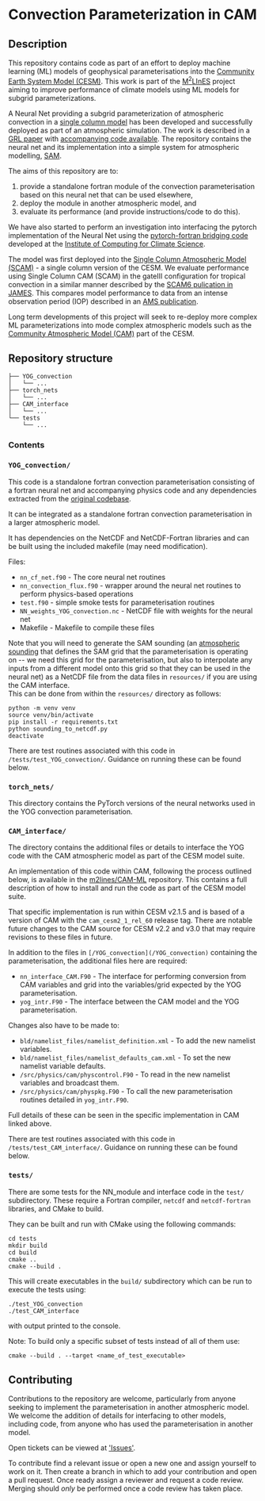 # Convection Parameterization in CAM

## Description
This repository contains code as part of an effort to deploy machine learning (ML) models of geophysical parameterisations into the [Community Earth System Model (CESM)](https://www.cesm.ucar.edu/).
This work is part of the [M<sup>2</sup>LInES](https://m2lines.github.io/) project aiming to improve performance of climate models using ML models for subgrid parameterizations.

A Neural Net providing a subgrid parameterization of atmospheric convection in a [single column model](https://www.arm.gov/publications/proceedings/conf04/extended_abs/randall_da.pdf) has been developed and successfully deployed as part of an atmospheric simulation.
The work is described in a [GRL paper](https://agupubs.onlinelibrary.wiley.com/doi/10.1029/2020GL091363) with [accompanying code available](https://github.com/yaniyuval/Neural_nework_parameterization/tree/v.1.0.3). The repository contains the neural net and its implementation into a simple system for atmospheric modelling, [SAM](http://rossby.msrc.sunysb.edu/~marat/SAM.html).

The aims of this repository are to:
1. provide a standalone fortran module of the convection parameterisation based on this neural net that can be used elsewhere,
2. deploy the module in another atmospheric model, and
3. evaluate its performance (and provide instructions/code to do this).

We have also started to perform an investigation into interfacing the pytorch implementation of the Neural Net using the [pytorch-fortran bridging code](https://github.com/Cambridge-ICCS/fortran-pytorch-lib) developed at the [Institute of Computing for Climate Science](https://cambridge-iccs.github.io/).

The model was first deployed into the [Single Column Atmospheric Model (SCAM)](https://www.cesm.ucar.edu/models/simple/scam) - a single column version of the CESM.
We evaluate performance using Single Column CAM (SCAM) in the gateIII configuration for tropical convection in a similar manner described by the [SCAM6 pulication in JAMES](https://agupubs.onlinelibrary.wiley.com/doi/10.1029/2018MS001578).
This compares model performance to data from an intense observation period (IOP) described in an [AMS publication](https://journals.ametsoc.org/view/journals/atsc/36/1/1520-0469_1979_036_0053_saposs_2_0_co_2.xml).

Long term developments of this project will seek to re-deploy more complex ML parameterizations into mode complex atmospheric models such as the [Community Atmospheric Model (CAM)](https://www.cesm.ucar.edu/models/cam) part of the CESM.

## Repository structure

```
├── YOG_convection
│   └── ...
├── torch_nets
│   └── ...
├── CAM_interface
│   └── ...
└── tests
    └── ...

```

### Contents

### `YOG_convection/`

This code is a standalone fortran convection parameterisation consisting of a fortran neural net and accompanying physics code and any dependencies extracted from the [original codebase](https://github.com/yaniyuval/Neural_nework_parameterization/tree/v.1.0.3).

It can be integrated as a standalone fortran convection parameterisation in a larger atmospheric model.

It has dependencies on the NetCDF and NetCDF-Fortran libraries and can be built using the included makefile (may need modification).

Files:

- `nn_cf_net.f90` - The core neural net routines
- `nn_convection_flux.f90` - wrapper around the neural net routines to perform physics-based operations
- `test.f90` - simple smoke tests for parameterisation routines
- `NN_weights_YOG_convection.nc` - NetCDF file with weights for the neural net
- Makefile - Makefile to compile these files

Note that you will need to generate the SAM sounding (an [atmospheric sounding](https://en.wikipedia.org/wiki/Atmospheric_sounding) that defines the SAM grid that the parameterisation is operating on -- 
we need this grid for the parameterisation, but also to interpolate any inputs from a different model onto this grid so that they can be used in the neural net) as a NetCDF file from the data files in `resources/` if you are using the CAM interface.\
This can be done from within the `resources/` directory as follows:
```
python -m venv venv
source venv/bin/activate
pip install -r requirements.txt
python sounding_to_netcdf.py
deactivate

```
There are test routines associated with this code in `/tests/test_YOG_convection/`.
Guidance on running these can be found below.


### ``torch_nets/``
This directory contains the PyTorch versions of the neural networks used in the YOG convection parameterisation.

### ``CAM_interface/``
The directory contains the additional files or details to interface the YOG code with the CAM atmospheric model as part of the CESM model suite. 

An implementation of this code within CAM, following the process outlined below, is available in the [m2lines/CAM-ML](https://github.com/m2lines/CAM-ML/tree/CAM-ML) repository.
This contains a full description of how to install and run the code as part of the CESM model suite.

That specific implementation is run within CESM v2.1.5 and is based of a version of CAM with the `cam_cesm2_1_rel_60` release tag.
There are notable future changes to the CAM source for CESM v2.2 and v3.0 that may
require revisions to these files in future.

In addition to the files in `[/YOG_convection](/YOG_convection)` containing the parameterisation,
the additional files here are required:

- `nn_interface_CAM.F90` - The interface for performing conversion from CAM variables and grid into the variables/grid expected by the YOG parameterisation.
- `yog_intr.F90` - The interface between the CAM model and the YOG parameterisation.

Changes also have to be made to:

- `bld/namelist_files/namelist_definition.xml` - To add the new namelist variables.
- `bld/namelist_files/namelist_defaults_cam.xml` - To set the new namelist variable defaults.
- `/src/physics/cam/physcontrol.F90` - To read in the new namelist variables and broadcast them.
- `/src/physics/cam/physpkg.F90` - To call the new parameterisation routines detailed in `yog_intr.F90`.

Full details of these can be seen in the specific implementation in CAM linked above.

There are test routines associated with this code in `/tests/test_CAM_interface/`.
Guidance on running these can be found below.


### ``tests/``

There are some tests for the NN_module and interface code in the `test/`
subdirectory.
These require a Fortran compiler, `netcdf` and
`netcdf-fortran` libraries, and CMake to build.

They can be built and run with CMake using the following commands:
```
cd tests
mkdir build
cd build
cmake ..
cmake --build .
```
This will create executables in the `build/` subdirectory which can be
run to execute the tests using:
```
./test_YOG_convection
./test_CAM_interface
```
with output printed to the console.

Note: To build only a specific subset of tests instead of all of them use:
```
cmake --build . --target <name_of_test_executable>
```


## Contributing

Contributions to the repository are welcome, particularly from anyone seeking to implement the parameterisation in another atmospheric model.
We welcome the addition of details for interfacing to other models, including code, from anyone who has used the parameterisation in another model.

Open tickets can be viewed at ['Issues'](https://github.com/m2lines/convection-parameterization-in-CAM/issues).

To contribute find a relevant issue or open a new one and assign yourself to work on it.
Then create a branch in which to add your contribution and open a pull request.
Once ready assign a reviewer and request a code review.
Merging should _only_ be performed once a code review has taken place.
